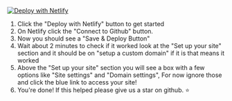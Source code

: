 [![Deploy with Netlify](https://binbashbanana.github.io/deploy-buttons/buttons/remade/netlify.svg)](https://app.netlify.com/start/deploy?repository=https://github.com/Animationking11/unblockedgames)

1. Click the "Deploy with Netlify" button to get started
2. On Netlify click the "Connect to Github" button.
3. Now you should see a "Save & Deploy Button"
4. Wait about 2 minutes to check if it worked look at the "Set up your site" section and it should be on "setup a custom domain" if it is that means it worked
5. Above the "Set up your site" section you will see a box with a few options like "Site settings" and "Domain settings", For now ignore those and click the blue link to access your site!
6. You're done! If this helped please give us a star on github. ⭐
